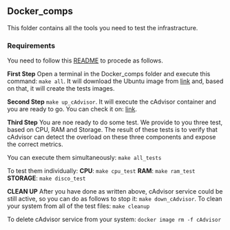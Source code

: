 ## Docker_comps
This folder contains all the tools you need to test the infrastracture.

### Requirements
You need to follow this [README](Tumino-Sergi/SystemMonitor/Client/README) to procede as follows.

**First Step**
Open a terminal in the Docker_comps folder and execute this command: ```make all```.
It will download the Ubuntu image from [link](https://hub.docker.com/_/ubuntu) and, based on that, it will create the tests images.

**Second Step**
```make up_cAdvisor```.
It will execute the cAdvisor container and you are ready to go.
You can check it on: [link](http://localhost:8080).

**Third Step**
You are noe ready to do some test. We provide to you three test, based on CPU, RAM and Storage.
The result of these tests is to verify that cAdvisor can detect the overload on these three components and expose the correct metrics.

You can execute them simultaneously: ```make all_tests```

To test them individually:
**CPU**: ```make cpu_test```
**RAM**: ```make ram_test```
**STORAGE**: ```make disco_test```

**CLEAN UP**
After you have done as written above, cAdvisor service could be still active, so you can do as follows to stop it: ```make down_cAdvisor```.
To clean your system from all of the test files: ```make cleanup```

To delete cAdvisor service from your system: ```docker image rm -f cAdvisor```
